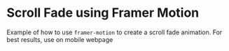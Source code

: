 # Scroll Fade using Framer Motion

Example of how to use `framer-motion` to create a scroll fade animation. For best results, use on mobile webpage
